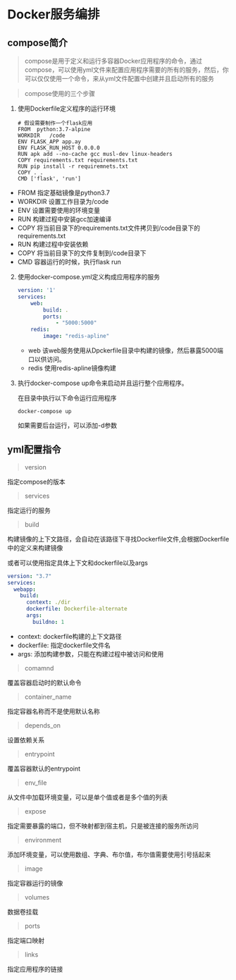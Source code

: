 # Docker服务编排

## compose简介

> compose是用于定义和运行多容器Docker应用程序的命令，通过compose，可以使用yml文件来配置应用程序需要的所有的服务，然后，你可以仅仅使用一个命令，来从yml文件配置中创建并且启动所有的服务

> compose使用的三个步骤

1. 使用Dockerfile定义程序的运行环境

	```dock
	# 假设需要制作一个flask应用
	FROM  python:3.7-alpine
	WORKDIR   /code
	ENV FLASK_APP app.ay
	ENV FLASK_RUN_HOST 0.0.0.0
	RUN apk add --no-cache gcc musl-dev linux-headers
	COPY requirements.txt requirements.txt
	RUN pip install -r requiremnets.txt
	COPY . .
	CMD ['flask', 'run']
	```

+ FROM 指定基础镜像是python3.7
+ WORKDIR 设置工作目录为/code
+ ENV 设置需要使用的环境变量
+ RUN 构建过程中安装gcc加速编译
+ COPY 将当前目录下的requirements.txt文件拷贝到/code目录下的requirements.txt
+ RUN 构建过程中安装依赖
+ COPY 将当前目录下的文件复制到/code目录下
+ CMD 容器运行的时候，执行flask run

2. 使用docker-compose.yml定义构成应用程序的服务

	```yml
	version: '1'
	services:
		web:
			build: .
			ports:
				- "5000:5000"
		redis:
			image: "redis-apline"
	```

	+ web 该web服务使用从Dpckerfile目录中构建的镜像，然后暴露5000端口以供访问。
	+ redis 使用redis-apline镜像构建

3. 执行docker-compose up命令来启动并且运行整个应用程序。

	在目录中执行以下命令运行应用程序

	```shell
	docker-compose up
	```

	如果需要后台运行，可以添加-d参数

## yml配置指令

> version

指定compose的版本

> services

指定运行的服务

> build

构建镜像的上下文路径，会自动在该路径下寻找Dockerfile文件,会根据Dockerfile中的定义来构建镜像

或者可以使用指定具体上下文和dockerfile以及args

```yml
version: "3.7"
services:
  webapp:
    build:
      context: ./dir
      dockerfile: Dockerfile-alternate
      args:
        buildno: 1
```

+ context: dockerfile构建的上下文路径
+ dockerfile: 指定dockerfile文件名
+ args: 添加构建参数，只能在构建过程中被访问和使用

> comamnd

覆盖容器启动时的默认命令

> container_name

指定容器名称而不是使用默认名称

> depends_on

设置依赖关系

> entrypoint

覆盖容器默认的entrypoint

> env_file

从文件中加载环境变量，可以是单个值或者是多个值的列表

> expose

指定需要暴露的端口，但不映射都到宿主机，只是被连接的服务所访问

> environment

添加环境变量，可以使用数组、字典、布尔值，布尔值需要使用引号括起来

> image

指定容器运行的镜像

> volumes

数据卷挂载

> ports

指定端口映射

> links

指定应用程序的链接